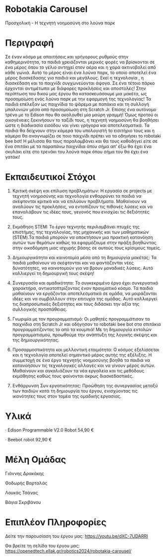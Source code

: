 # Robotakia Carousel
Προσχολική - Η τεχνητή νοημοσύνη στο λούνα παρκ

# Περιγραφή
Σε έναν κόσμο με απαιτήσεις και γρήγορους ρυθμούς στην καθημερινότητα, τα παιδιά χρειάζονται μερικές φορές να βρίσκονται σε ένα μέρος όπου το γέλιο αντηχεί στον αέρα και η χαρά ακτινοβολεί από κάθε γωνιά. Αυτό το μέρος είναι ένα λούνα παρκ, το οποίο αποτελεί ένα μέρος διασκέδασης για παιδιά και μεγάλους. Εκεί η τεχνολογία , η διασκέδαση και το παιχνίδι συγχωνεύονται άψογα. Σε ένα τέτοιο πάρκο έρχονται αντιμέτωπα με διάφορες προκλήσεις και αποστολές! Στην περίπτωση του δικού μας έργου θα κατασκευάσουμε μια μακέτα, ως προσομοίωση ενός λούνα παρκ με την εφαρμογή της τεχνολογίας! Τα παιδιά επέλεξαν ως παιχνίδια το ψάρεμα με παπάκια και τη συλλογή μπαλονιών μέσα από προσομοίωση στη Scratch Jr. Επίσης ένα αυτόνομο τρένο με το Edison που θα ακολουθεί μία μαύρη γραμμή!  Όμως προτού οι οικογένειες  ξεκινήσουν το ταξίδι τους, η τεχνητή νοημοσύνη θα βοηθήσει ώστε η διαδικασία εισόδου ναι γίνει γρήγορα και αποτελεσματικά. Τα παιδιά θα δείχνουν στην κάμερα του υπολογιστή το εισιτήριο τους και η κάμερα θα αναγνωρίζει σε ποιο παιχνίδι πρέπει να τα οδηγήσει το robotaki bee bot! H μέλισσα  θα τους παραλαμβάνει και θα τους καθοδηγεί είτε σε ένα σπιτάκι με τα παραπάνω παιχνίδια όπου σήμα απ’ έξω θα έχει ένα σκυλάκι είτε στο τρενάκι του λούνα παρκ όπου σήμα του θα έχει ένα γατάκι! 

# Εκπαιδευτικοί Στόχοι
1. Κριτική σκέψη και επίλυση προβλημάτων: Η εργασία σε projects με τεχνητή νοημοσύνης και τεχνολογία ενθαρρύνει τα παιδιά να σκέφτονται κριτικά και να επιλύουν προβλήματα. Μαθαίνουν να αναλύουν τις προκλήσεις, να εντοπίζουν τις πιθανές λύσεις και να επαναλάβουν τις ιδέες τους, γεγονός που ενισχύει τις δεξιότητές τους. 

2. Εκμάθηση STEM: Το έργο τεχνητής περιλαμβάνει πτυχές της επιστήμης, της τεχνολογίας, της μηχανικής και των μαθηματικών (STEM).Τα παιδιά μπορούν να αποκτήσουν μια πρακτική κατανόηση αυτών των θεμάτων καθώς τα εφαρμόζουμε στην πράξη βοηθώντας στην οικοδόμηση μιας ισχυρής βάσης σε αυτούς τους κρίσιμους τομείς. 

3. Δημιουργικότητα και καινοτομία μέσα από τη δημιουργία μακέτας: Τα παιδιά μαθαίνουν να σκέφτονται και να φαντάζονται νέες δυνατότητες, να καινοτομούν για να βρουν μοναδικές λύσεις. Αυτό καλλιεργεί τη δημιουργική τους σκέψη! 

4. Συνεργασία και ομαδικότητα: Το συγκεκριμένο έργο έχει συνεργατικό χαρακτήρα, αντικατοπτρίζοντας έναν πραγματικό κόσμο. Τα παιδιά μαθαίνουν να εργάζονται αποτελεσματικά σε ομάδα, να μοιράζονται ιδέες και να συμβάλλουν στην επιτυχία της ομάδας. Αυτό καλλιεργεί τις διαπροσωπικές δεξιότητες και τους διδάσκει την αξία της συλλογικής προσπάθειας. 

5. Γνωριμία με τον προγραμματισμό: Οι μαθητές προγραμμάτισαν τα παιχνίδια στη Scratch Jr και οδήγησαν το robotaki bee bot στα σπιτάκια προγραμματίζοντας το από τα κουμπιά! Με τη δημιουργία εντολών προγραμματισμού, προωθούμε την ανάπτυξη της λογικής σκέψης και της δημιουργικότητας. 

6. Προσαρμοστικότητα και μελλοντική ετοιμότητα: Ο κόσμος εξελίσσεται και η τεχνολογία αποτελεί σημαντικό μέρος αυτής της εξέλιξης. Η συμμετοχή σε ένα έργο τεχνητής νοημοσύνης βοηθά τα παιδιά να κατανοήσουν τις τεχνολογικές αλλαγές και να γίνουν μέρος αυτών. Μαθαίνουν και αγκαλιάζουν τα νέα εργαλεία και τις μεθόδους εκμάθησης καθώς τους φαίνονται άκρως διασκεδαστικές. 

7. Ενθάρρυνση Συν εργατικότητας: Προώθηση της συνεργασίας μεταξύ των παιδιών κατά τη δημιουργία του έργου, ενισχύοντας τις ικανότητες τους στον τομέα της ομαδικής εργασίας.

 # Υλικά
· Edison Programmable V2.0 Robot 54,90 € 

· Beebot robot 92,90 €

# Μέλη Ομάδας
Γιάννης Δρακάκης

Θοδωρής Βαρταλάς

Λουκάς Τσάνας

Βάγια Σκριβάνου

# Επιπλέον Πληροφορίες
Δείτε την παρουσίαση του έργου μας: https://youtu.be/dXC-7UDARRI

Θα βρείτε τη σελίδα του έργου μας: https://openedtech.ellak.gr/robotics2024/robotakia-carousel/
